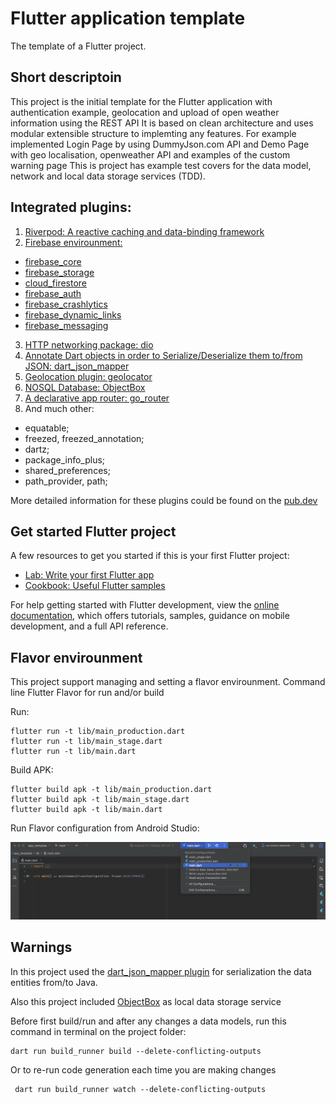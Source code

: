 # Flutter application template

The template of a Flutter project.

## Short descriptoin

This project is the initial template for the Flutter application with authentication example, geolocation and upload of open weather information using the REST API
It is based on clean architecture and uses modular extensible structure to implemting any features.
For example implemented Login Page by using DummyJson.com API and Demo Page with geo localisation, openweather API and examples of the custom warning page
This is project has example test covers for the data model, network and local data storage services (TDD).

## Integrated plugins:
1. [Riverpod: A reactive caching and data-binding framework](https://pub.dev/packages/riverpod)
2. [Firebase envirounment:](https://firebase.google.com/docs/flutter/setup?platform=ios)
- [firebase_core](https://pub.dev/packages/firebase_core)
- [firebase_storage](https://pub.dev/packages/firebase_storage)
- [cloud_firestore](https://pub.dev/packages/cloud_firestore)
- [firebase_auth](https://pub.dev/packages/firebase_auth)
- [firebase_crashlytics](https://pub.dev/packages/firebase_crashlytics)
- [firebase_dynamic_links](https://pub.dev/packages/firebase_dynamic_links)
- [firebase_messaging](https://pub.dev/packages/firebase_messaging)
3. [HTTP networking package: dio](https://pub.dev/packages/dio)
4. [Annotate Dart objects in order to Serialize/Deserialize them to/from JSON: dart_json_mapper](https://pub.dev/packages/dart_json_mapper)
5. [Geolocation plugin: geolocator](https://pub.dev/packages/geolocator)
6. [NOSQL Database: ObjectBox](https://pub.dev/packages/objectbox)
7. [A declarative app router: go_router](https://pub.dev/packages/go_router)
8. And much other:
- equatable;
- freezed, freezed_annotation;
- dartz;
- package_info_plus;
- shared_preferences;
- path_provider, path;

More detailed information for these plugins could be found on the [pub.dev](https://pub.dev)

## Get started Flutter project
A few resources to get you started if this is your first Flutter project:

- [Lab: Write your first Flutter app](https://docs.flutter.dev/get-started/codelab)
- [Cookbook: Useful Flutter samples](https://docs.flutter.dev/cookbook)

For help getting started with Flutter development, view the
[online documentation](https://docs.flutter.dev/), which offers tutorials,
samples, guidance on mobile development, and a full API reference.

## Flavor envirounment
This project support managing and setting a flavor envirounment.
Command line Flutter Flavor for run and/or build

Run:
```
flutter run -t lib/main_production.dart
flutter run -t lib/main_stage.dart
flutter run -t lib/main.dart
```

Build APK:
```
flutter build apk -t lib/main_production.dart
flutter build apk -t lib/main_stage.dart
flutter build apk -t lib/main.dart
```

Run Flavor configuration from Android Studio:

![](FLAVOR_example.png)

## Warnings

In this project used the
[dart_json_mapper plugin](https://pub.dev/packages/dart_json_mapper) for
serialization the data entities from/to Java.

Also this project included [ObjectBox](https://pub.dev/packages/objectbox) as local data storage service

Before first build/run and after any changes a data models, run this command in terminal on the project folder:
```
dart run build_runner build --delete-conflicting-outputs
```
Or to re-run code generation each time you are making changes
```
 dart run build_runner watch --delete-conflicting-outputs
```